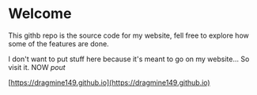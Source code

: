 # Welcome
This githb repo is the source code for my website, fell free to explore how some of the features are done.

I don't want to put stuff here because it's meant to go on my website... So visit it. NOW *pout*

[https://dragmine149.github.io](https://dragmine149.github.io)


<!-- AOC TILES BEGIN -->

<!-- AOC TILES END -->
